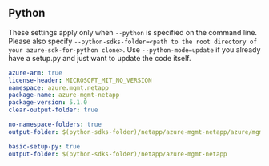 ## Python

These settings apply only when `--python` is specified on the command line.
Please also specify `--python-sdks-folder=<path to the root directory of your azure-sdk-for-python clone>`.
Use `--python-mode=update` if you already have a setup.py and just want to update the code itself.

``` yaml $(python) && $(track2)
azure-arm: true
license-header: MICROSOFT_MIT_NO_VERSION
namespace: azure.mgmt.netapp
package-name: azure-mgmt-netapp
package-version: 5.1.0
clear-output-folder: true
```

``` yaml $(python) && $(python-mode) == 'update' && $(track2)
no-namespace-folders: true
output-folder: $(python-sdks-folder)/netapp/azure-mgmt-netapp/azure/mgmt/netapp
```

``` yaml $(python) && $(python-mode) == 'create' && $(track2)
basic-setup-py: true
output-folder: $(python-sdks-folder)/netapp/azure-mgmt-netapp
```
